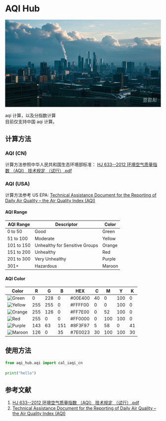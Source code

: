 # AQI Hub

![AQI Hub Cover](docs/cover.png)

aqi 计算，以及分指数计算  
目前仅支持中国 aqi 计算。

## 计算方法

### AQI (CN)

计算方法参照中华人民共和国生态环境部标准： [HJ 633--2012 环境空气质量指数 （AQI） 技术规定 （试行）.pdf](https://www.mee.gov.cn/ywgz/fgbz/bz/bzwb/jcffbz/201203/W020120410332725219541.pdf)

### AQI (USA)

计算方法参考 US EPA: [Technical Assistance Document for the Reporting of Daily Air Quality – the Air Quality Index (AQI)](https://document.airnow.gov/technical-assistance-document-for-the-reporting-of-daily-air-quailty.pdf)

#### AQI Range

| AQI Range  | Descriptor                     | Color  |
| ---------- | ------------------------------ | ------ |
| 0 to 50    | Good                           | Green  |
| 51 to 100  | Moderate                       | Yellow |
| 101 to 150 | Unhealthy for Sensitive Groups | Orange |
| 151 to 200 | Unhealthy                      | Red    |
| 201 to 300 | Very Unhealthy                 | Purple |
| 301+       | Hazardous                      | Maroon |

#### AQI Color

| Color   | R   | G   | B   | HEX     | C   | M   | Y   | K   |
|---------|-----|-----|-----|---------|-----|-----|-----|-----|
| ![Green](https://img.shields.io/badge/Green-0_228_0-%2300E400)   | 0   | 228 | 0   | #00E400 | 40  | 0   | 100 | 0   |
| ![Yellow](https://img.shields.io/badge/Yellow-255_255_0-%23FFFF00)  | 255 | 255 | 0   | #FFFF00 | 0   | 0   | 100 | 0   |
| ![Orange](https://img.shields.io/badge/Orange-255_126_0-%23FF7E00)  | 255 | 126 | 0   | #FF7E00 | 0   | 52  | 100 | 0   |
| ![Red](https://img.shields.io/badge/Red-255_0_0-%23FF0000)     | 255 | 0   | 0   | #FF0000 | 0   | 100 | 100 | 0   |
| ![Purple](https://img.shields.io/badge/Purple-143_63_151-%238F3F97) | 143 | 63  | 151 | #8F3F97 | 5   | 58  | 0   | 41  |
| ![Maroon](https://img.shields.io/badge/Maroon-126_0_35-%237E0023)  | 126 | 0   | 35  | #7E0023 | 30  | 100 | 100 | 30  |

## 使用方法

```python
from aqi_hub.aqi import cal_iaqi_cn

print("hello")
```

## 参考文献

1. [HJ 633--2012 环境空气质量指数 （AQI） 技术规定 （试行）.pdf](https://www.mee.gov.cn/ywgz/fgbz/bz/bzwb/jcffbz/201203/W020120410332725219541.pdf)
2. [Technical Assistance Document for the Reporting of Daily Air Quality – the Air Quality Index (AQI)](https://document.airnow.gov/technical-assistance-document-for-the-reporting-of-daily-air-quailty.pdf)

